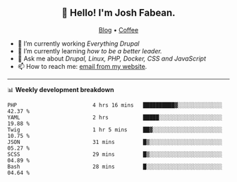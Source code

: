 <h2 align="center">👋 Hello! I'm Josh Fabean.</h2>
<p align="center">
  <a href="https://joshfabean.com">Blog</a> •
  <a href="https://www.buymeacoffee.com/LSxne6Yr4">Coffee</a>
</p>

- 🔭 I’m currently working *Everything Drupal*
- 🌱 I’m currently learning *how to be a better leader.*
- 💬 Ask me about *Drupal, Linux, PHP, Docker, CSS and JavaScript*
- 📫 How to reach me: [email from my website](https://joshfabean.com).

-------

📊 **Weekly development breakdown**
<!--START_SECTION:waka-->

```text
PHP                        4 hrs 16 mins   ██████████▓░░░░░░░░░░░░░░   42.37 %
YAML                       2 hrs           █████░░░░░░░░░░░░░░░░░░░░   19.88 %
Twig                       1 hr 5 mins     ██▓░░░░░░░░░░░░░░░░░░░░░░   10.75 %
JSON                       31 mins         █▒░░░░░░░░░░░░░░░░░░░░░░░   05.27 %
SCSS                       29 mins         █▒░░░░░░░░░░░░░░░░░░░░░░░   04.89 %
Bash                       28 mins         █░░░░░░░░░░░░░░░░░░░░░░░░   04.64 %
```

<!--END_SECTION:waka-->

<!--
**fabean/fabean** is a ✨ _special_ ✨ repository because its `README.md` (this file) appears on your GitHub profile.

Here are some ideas to get you started:

- 🔭 I’m currently working on ...
- 🌱 I’m currently learning ...
- 👯 I’m looking to collaborate on ...
- 🤔 I’m looking for help with ...
- 💬 Ask me about ...
- 📫 How to reach me: ...
- 😄 Pronouns: ...
- ⚡ Fun fact: ...
-->
